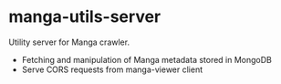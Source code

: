# manga-utils-server
Utility server for Manga crawler.

- Fetching and manipulation of Manga metadata stored in MongoDB
- Serve CORS requests from manga-viewer client
